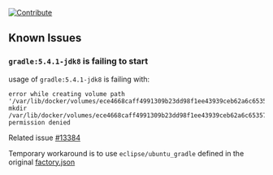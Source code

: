 [![Contribute](https://che.openshift.io/factory/resources/factory-contribute.svg)](https://che.openshift.io/f?url=https://raw.githubusercontent.com/ibuziuk/my-che-devfiles/master/java-gradle-quickstart/devfile.yaml)

## Known Issues 

### `gradle:5.4.1-jdk8` is failing to start

usage of `gradle:5.4.1-jdk8` is failing with:

````
error while creating volume path '/var/lib/docker/volumes/ece4668caff4991309b23dd98f1ee43939ceb62a6c653573dea151b64305c071/_data': mkdir /var/lib/docker/volumes/ece4668caff4991309b23dd98f1ee43939ceb62a6c653573dea151b64305c071: permission denied
````

Related issue [#13384](https://github.com/eclipse/che/issues/13384)

Temporary workaround is to use `eclipse/ubuntu_gradle` defined in the original [factory.json](https://github.com/ibuziuk/my-che-devfiles/blob/master/java-gradle-quickstart/factory.json#L32)

